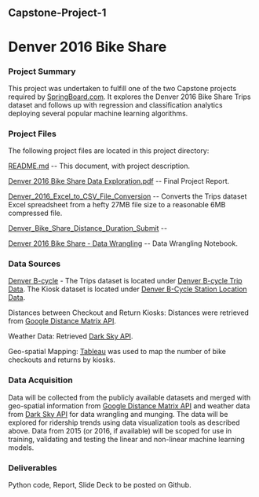 ## Capstone-Project-1
# Denver 2016 Bike Share

### Project Summary
This project was undertaken to fulfill one of the two Capstone projects required by [SpringBoard.com](https://springboard.com). It explores the Denver 2016 Bike Share Trips dataset and follows up with regression and classification analytics deploying several popular machine learning algorithms.

### Project Files
The following project files are located in this project directory:

[README.md](https://github.com/hbhasin/Capstone-Project-1/blob/master/README.md) -- This document, with project description.

[Denver 2016 Bike Share Data Exploration.pdf](https://github.com/hbhasin/Capstone-Project-1/blob/master/Denver%202016%20Bike%20Share%20Data%20Exploration.pdf) -- Final Project Report.

[Denver_2016_Excel_to_CSV_File_Conversion](https://github.com/hbhasin/Capstone-Project-1/blob/master/Denver_2016_Excel_to_CSV_File_Conversion.ipynb) -- Converts the Trips dataset Excel spreadsheet from a hefty 27MB file size to a reasonable 6MB compressed file.

[Denver_Bike_Share_Distance_Duration_Submit](https://github.com/hbhasin/Capstone-Project-1/blob/master/Denver_Bike_Share_Distance_Duration_Submit.py) -- 

[Denver 2016 Bike Share - Data Wrangling](https://github.com/hbhasin/Capstone-Project-1/blob/master/Denver%202016%20Bike%20Share%20-%20Data%20Wrangling.ipynb) -- Data Wrangling Notebook.


### Data Sources
[Denver B-cycle](https://www.denverbcycle.com/company) - The Trips dataset is located under [Denver B-cycle Trip Data](http://denver.bcycle.com/docs/librariesprovider34/default-document-library/2016denverbcycletripdata_public.xlsx?sfvrsn=2). The Kiosk dataset is located under [Denver B-Cycle Station Location Data](https://denver.bcycle.com/docs/librariesprovider34/default-document-library/october2016_kioskinfo.xlsx?sfvrsn=2).

Distances between Checkout and Return Kiosks: Distances were retrieved from [Google Distance Matrix API](https://developers.google.com/maps/documentation/distance-matrix/).

Weather Data: Retrieved [Dark Sky API](https://darksky.net/dev/).

Geo-spatial Mapping: [Tableau](https://public.tableau.com/) was used to map the number of bike checkouts and returns by kiosks.

### Data Acquisition
Data will be collected from the publicly available datasets and merged with geo-spatial information from [Google Distance Matrix API](https://developers.google.com/maps/documentation/distance-matrix/) and weather data from [Dark Sky API](https://darksky.net/dev/) for data wrangling and munging. The data will be explored for ridership trends using data visualization tools as described above. Data from 2015 (or 2016, if available) will be scoped for use in training, validating and testing the linear and non-linear machine learning models.	
### Deliverables
Python code, Report, Slide Deck to be posted on Github.

